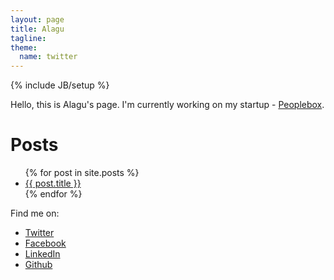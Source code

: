 ```yaml
---
layout: page
title: Alagu
tagline: 
theme:
  name: twitter
---
```

{% include JB/setup %}

Hello, this is Alagu's page. I'm currently working on my startup - [Peoplebox](https://www.peoplebox.ai/).

# Posts
<ul>
  {% for post in site.posts %}
    <li>
      <a href="{{ post.url }}">{{ post.title }}</a>
    </li>
  {% endfor %}
</ul>


Find me on:
* [Twitter](http://twitter.com/alagu)
* [Facebook](http://facebook.com/alagu)
* [LinkedIn](https://www.linkedin.com/in/alagu2/)
* [Github](https://github.com/alagu)

